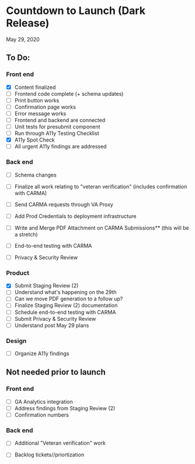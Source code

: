 # Countdown to Launch (Dark Release)
May 29, 2020

## To Do:

### Front end
- [x] Content finalized
- [ ] Frontend code complete (+ schema updates)
- [ ] Print button works
- [ ] Confirmation page works
- [ ] Error message works
- [ ] Frontend and backend are connected
- [ ] Unit tests for presubmit component
- [ ] Run through A11y Testing Checklist
- [x] A11y Spot Check
- [ ] All urgent A11y findings are addressed

### Back end
- [ ] Schema changes
- [ ] Finalize all work relating to "veteran verification" (includes confirmation with CARMA)
- [ ] Send CARMA requests through VA Proxy
- [ ] Add Prod Credentials to deployment infrastructure
- [ ] Write and Merge PDF Attachment on CARMA Submissions** (this will be a stretch)
- [ ] End-to-end testing with CARMA
- [ ] Privacy & Security Review


### Product
- [x] Submit Staging Review (2)
- [ ] Understand what's happening on the 29th
- [ ] Can we move PDF generation to a follow up?
- [ ] Finalize Staging Review (2) documentation
- [ ] Schedule end-to-end testing with CARMA
- [ ] Submit Privacy & Security Review
- [ ] Understand post May 29 plans

### Design
- [ ] Organize A11y findings




## Not needed prior to launch

### Front end
- [ ] GA Analytics integration
- [ ] Address findings from Staging Review (2)
- [ ] Confirmation numbers

### Back end
- [ ] Additional "Veteran verification" work
- [ ] Backlog tickets//priortization


